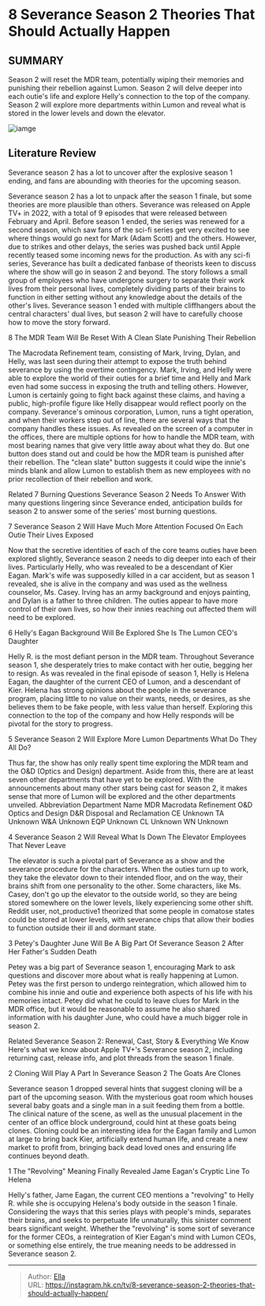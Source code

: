 # 8 Severance Season 2 Theories That Should Actually Happen


## SUMMARY 


 Season 2 will reset the MDR team, potentially wiping their memories and punishing their rebellion against Lumon. 
 Season 2 will delve deeper into each outie&#39;s life and explore Helly&#39;s connection to the top of the company. 
 Season 2 will explore more departments within Lumon and reveal what is stored in the lower levels and down the elevator. 

![iamge](https://static1.srcdn.com/wordpress/wp-content/uploads/2024/01/adam-scott-as-mark-from-severance-and-britt-lower-as-helly-from-severance.jpg)

## Literature Review
Severance season 2 has a lot to uncover after the explosive season 1 ending, and fans are abounding with theories for the upcoming season.




Severance season 2 has a lot to unpack after the season 1 finale, but some theories are more plausible than others. Severance was released on Apple TV&#43; in 2022, with a total of 9 episodes that were released between February and April. Before season 1 ended, the series was renewed for a second season, which saw fans of the sci-fi series get very excited to see where things would go next for Mark (Adam Scott) and the others. However, due to strikes and other delays, the series was pushed back until Apple recently teased some incoming news for the production.
As with any sci-fi series, Severance has built a dedicated fanbase of theorists keen to discuss where the show will go in season 2 and beyond. The story follows a small group of employees who have undergone surgery to separate their work lives from their personal lives, completely dividing parts of their brains to function in either setting without any knowledge about the details of the other&#39;s lives. Severance season 1 ended with multiple cliffhangers about the central characters&#39; dual lives, but season 2 will have to carefully choose how to move the story forward.





 8  The MDR Team Will Be Reset With A Clean Slate 
Punishing Their Rebellion




The Macrodata Refinement team, consisting of Mark, Irving, Dylan, and Helly, was last seen during their attempt to expose the truth behind severance by using the overtime contingency. Mark, Irving, and Helly were able to explore the world of their outies for a brief time and Helly and Mark even had some success in exposing the truth and telling others. However, Lumon is certainly going to fight back against these claims, and having a public, high-profile figure like Helly disappear would reflect poorly on the company.
Severance&#39;s ominous corporation, Lumon, runs a tight operation, and when their workers step out of line, there are several ways that the company handles these issues. As revealed on the screen of a computer in the offices, there are multiple options for how to handle the MDR team, with most bearing names that give very little away about what they do. But one button does stand out and could be how the MDR team is punished after their rebellion. The &#34;clean slate&#34; button suggests it could wipe the innie&#39;s minds blank and allow Lumon to establish them as new employees with no prior recollection of their rebellion and work.
            
Related
 7 Burning Questions Severance Season 2 Needs To Answer 
With many questions lingering since Severance ended, anticipation builds for season 2 to answer some of the series&#39; most burning questions. 





 7  Severance Season 2 Will Have Much More Attention Focused On Each Outie 
Their Lives Exposed
        

Now that the secretive identities of each of the core teams outies have been explored slightly, Severance season 2 needs to dig deeper into each of their lives. Particularly Helly, who was revealed to be a descendant of Kier Eagan. Mark&#39;s wife was supposedly killed in a car accident, but as season 1 revealed, she is alive in the company and was used as the wellness counselor, Ms. Casey. Irving has an army background and enjoys painting, and Dylan is a father to three children. The outies appear to have more control of their own lives, so how their innies reaching out affected them will need to be explored.





 6  Helly&#39;s Eagan Background Will Be Explored 
She Is The Lumon CEO&#39;s Daughter
        

Helly R. is the most defiant person in the MDR team. Throughout Severance season 1, she desperately tries to make contact with her outie, begging her to resign. As was revealed in the final episode of season 1, Helly is Helena Eagan, the daughter of the current CEO of Lumon, and a descendant of Kier. Helena has strong opinions about the people in the severance program, placing little to no value on their wants, needs, or desires, as she believes them to be fake people, with less value than herself. Exploring this connection to the top of the company and how Helly responds will be pivotal for the story to progress.





 5  Severance Season 2 Will Explore More Lumon Departments 
What Do They All Do?
        

Thus far, the show has only really spent time exploring the MDR team and the O&amp;D (Optics and Design) department. Aside from this, there are at least seven other departments that have yet to be explored. With the announcements about many other stars being cast for season 2, it makes sense that more of Lumon will be explored and the other departments unveiled.
  Abbreviation   Department Name    MDR   Macrodata Refinement    O&amp;D   Optics and Design    D&amp;R   Disposal and Reclamation    CE   Unknown    TA   Unknown    W&amp;A   Unknown    EQP   Unknown    CL   Unknown    WN   Unknown    





 4  Severance Season 2 Will Reveal What Is Down The Elevator 
Employees That Never Leave
        

The elevator is such a pivotal part of Severance as a show and the severance procedure for the characters. When the outies turn up to work, they take the elevator down to their intended floor, and on the way, their brains shift from one personality to the other. Some characters, like Ms. Casey, don&#39;t go up the elevator to the outside world, so they are being stored somewhere on the lower levels, likely experiencing some other shift. Reddit user, not_productive1 theorized that some people in comatose states could be stored at lower levels, with severance chips that allow their bodies to function outside their ill and dormant state.





 3  Petey&#39;s Daughter June Will Be A Big Part Of Severance Season 2 
After Her Father&#39;s Sudden Death
        

Petey was a big part of Severance season 1, encouraging Mark to ask questions and discover more about what is really happening at Lumon. Petey was the first person to undergo reintegration, which allowed him to combine his innie and outie and experience both aspects of his life with his memories intact. Petey did what he could to leave clues for Mark in the MDR office, but it would be reasonable to assume he also shared information with his daughter June, who could have a much bigger role in season 2.
            
Related
 Severance Season 2: Renewal, Cast, Story &amp; Everything We Know 
Here&#39;s what we know about Apple TV&#43;&#39;s Severance season 2, including returning cast, release info, and plot threads from the season 1 finale.







 2  Cloning Will Play A Part In Severance Season 2 
The Goats Are Clones




Severance season 1 dropped several hints that suggest cloning will be a part of the upcoming season. With the mysterious goat room which houses several baby goats and a single man in a suit feeding them from a bottle. The clinical nature of the scene, as well as the unusual placement in the center of an office block underground, could hint at these goats being clones. Cloning could be an interesting idea for the Eagan family and Lumon at large to bring back Kier, artificially extend human life, and create a new market to profit from, bringing back dead loved ones and ensuring life continues beyond death.





 1  The &#34;Revolving&#34; Meaning Finally Revealed 
Jame Eagan&#39;s Cryptic Line To Helena
        

Helly&#39;s father, Jame Eagan, the current CEO mentions a &#34;revolving&#34; to Helly R. while she is occupying Helena&#39;s body outside in the season 1 finale. Considering the ways that this series plays with people&#39;s minds, separates their brains, and seeks to perpetuate life unnaturally, this sinister comment bears significant weight. Whether the &#34;revolving&#34; is some sort of severance for the former CEOs, a reintegration of Kier Eagan&#39;s mind with Lumon CEOs, or something else entirely, the true meaning needs to be addressed in Severance season 2. 

---

> Author: [Ella](https://instagram.hk.cn/)  
> URL: https://instagram.hk.cn/tv/8-severance-season-2-theories-that-should-actually-happen/  

